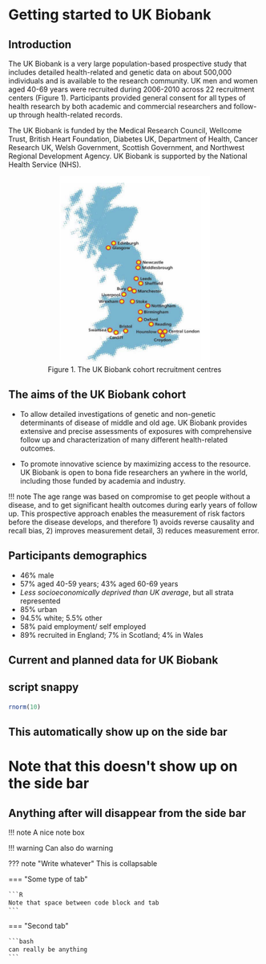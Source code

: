 # Getting started to UK Biobank
## Introduction

The UK Biobank is a very large population-based prospective study that includes detailed health-related and genetic data on about 500,000 individuals and is available to the research community. UK men and women aged 40-69 years were recruited during 2006-2010 across 22 recruitment centers (Figure 1). Participants provided general consent for all types of health research by both academic and commercial researchers and follow-up through health-related records.

The UK Biobank is funded by the Medical Research Council, Wellcome Trust, British Heart Foundation, Diabetes UK, Department of Health, Cancer Research UK, Welsh Government, Scottish Government, and Northwest Regional Development Agency. UK Biobank is supported by the National Health Service (NHS).

<center>
<img src="img/ukb_centres.png" alt="ukb_centres" width="300" /> 
<figcaption>Figure 1. The UK Biobank cohort recruitment centres </figcaption>
</center>

## The aims of the UK Biobank cohort

- To allow detailed investigations of genetic and non-genetic determinants of disease of middle and old age. UK Biobank provides extensive and precise assessments of exposures with comprehensive follow up and characterization of many different health-related outcomes.


- To promote innovative science by maximizing access to the resource. UK Biobank is open to bona fide researchers an    ywhere in the world, including those funded by academia and industry.

!!! note 
	The age range was based on compromise to get people without a disease, and to get significant health outcomes during early years of follow up. This prospective approach enables the measurement of risk factors before the disease develops, and therefore 1) avoids reverse causality and recall bias, 2) improves measurement detail, 3) reduces measurement error. 

## Participants demographics

- 	46% male
-	57% aged 40-59 years; 43% aged 60-69 years
-	*Less socioeconomically deprived than UK average*, but all strata represented
-	85% urban
-	94.5% white; 5.5% other
-	58% paid employment/ self employed
-	89% recruited in England; 7% in Scotland; 4% in Wales


## Current and planned data for UK Biobank
## script snappy
``` R
rnorm(10)
```
## This automatically show up on the side bar
# Note that this doesn't show up on the side bar
## Anything after will disappear from the side bar 


!!! note
	A nice note box

!!! warning
    Can also do warning

??? note "Write whatever"
    This is collapsable

=== "Some type of tab"

	```R
    Note that space between code block and tab
	```

=== "Second tab"

	```bash
	can really be anything
	```

